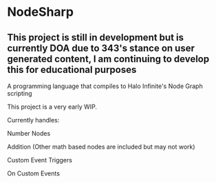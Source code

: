 # NodeSharp
## This project is still in development but is currently DOA due to 343's stance on user generated content, I am continuing to develop this for educational purposes
A programming language that compiles to Halo Infinite's Node Graph scripting

This project is a very early WIP.

Currently handles:

Number Nodes

Addition (Other math based nodes are included but may not work)

Custom Event Triggers

On Custom Events
